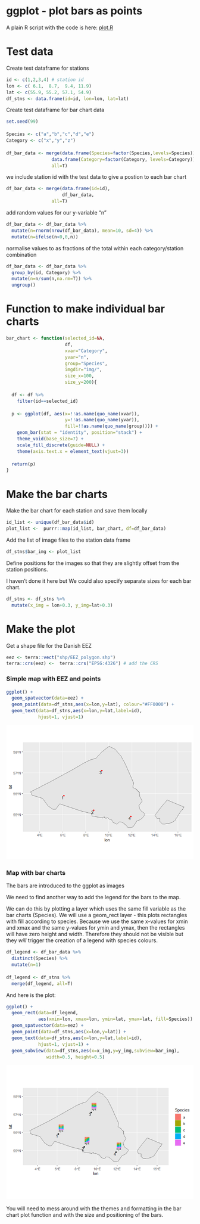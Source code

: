 ggplot - plot bars as points
================

A plain R script with the code is here: [plot.R](./plot.R)

# Test data

Create test dataframe for stations

``` r
id <- c(1,2,3,4) # station id
lon <- c( 6.1,  8.7,  9.4, 11.9)
lat <- c(55.9, 55.2, 57.1, 54.9)
df_stns <- data.frame(id=id, lon=lon, lat=lat)
```

Create test dataframe for bar chart data

``` r
set.seed(99)

Species <- c("a","b","c","d","e")
Category <- c("x","y","z")

df_bar_data <- merge(data.frame(Species=factor(Species,levels=Species)),
                 data.frame(Category=factor(Category, levels=Category)),
                 all=T)
```

we include station id with the test data to give a postion to each bar
chart

``` r
df_bar_data <- merge(data.frame(id=id),
                     df_bar_data,
                 all=T)
```

add random values for our y-variable “n”

``` r
df_bar_data <- df_bar_data %>%
  mutate(n=rnorm(nrow(df_bar_data), mean=10, sd=4)) %>%
  mutate(n=ifelse(n<0,0,n))
```

normalise values to as fractions of the total within each
category/station combination

``` r
df_bar_data <- df_bar_data %>%
  group_by(id, Category) %>%
  mutate(n=n/sum(n,na.rm=T)) %>%
  ungroup()
```

# Function to make individual bar charts

``` r
bar_chart <- function(selected_id=NA,
                      df,
                      xvar="Category",
                      yvar="n", 
                      group="Species",
                      imgdir="img/",
                      size_x=100, 
                      size_y=200){
  
  df <- df %>%
    filter(id==selected_id)
  
  p <- ggplot(df, aes(x=!!as.name(quo_name(xvar)), 
                      y=!!as.name(quo_name(yvar)), 
                      fill=!!as.name(quo_name(group)))) +
    geom_bar(stat = "identity", position="stack") +
    theme_void(base_size=7) +
    scale_fill_discrete(guide=NULL) +
    theme(axis.text.x = element_text(vjust=3))

  return(p)
}
```

# Make the bar charts

Make the bar chart for each station and save them locally

``` r
id_list <- unique(df_bar_data$id)
plot_list <-  purrr::map(id_list, bar_chart, df=df_bar_data) 
```

Add the list of image files to the station data frame

``` r
df_stns$bar_img <- plot_list
```

Define positions for the images so that they are slightly offset from
the station positions.

I haven’t done it here but We could also specify separate sizes for each
bar chart.

``` r
df_stns <- df_stns %>%
  mutate(x_img = lon+0.3, y_img=lat+0.3)
```

# Make the plot

Get a shape file for the Danish EEZ

``` r
eez <- terra::vect("shp/EEZ_polygon.shp")
terra::crs(eez) <-  terra::crs("EPSG:4326") # add the CRS
```

### Simple map with EEZ and points

``` r
ggplot() +
  geom_spatvector(data=eez) +
  geom_point(data=df_stns,aes(x=lon,y=lat), colour="#FF0000") +
  geom_text(data=df_stns,aes(x=lon,y=lat,label=id),
            hjust=1, vjust=1)
```

![](README_files/figure-gfm/plot%20stations-1.png)<!-- -->

### Map with bar charts

The bars are introduced to the ggplot as images

We need to find another way to add the legend for the bars to the map.

We can do this by plotting a layer which uses the same fill variable as
the bar charts (Species). We will use a geom_rect layer - this plots
rectangles with fill according to species. Because we use the same
x-values for xmin and xmax and the same y-values for ymin and ymax, then
the rectangles will have zero height and width. Therefore they should
not be visible but they *will* trigger the creation of a legend with
species colours.

``` r
df_legend <- df_bar_data %>%
  distinct(Species) %>%
  mutate(n=1)

df_legend <- df_stns %>% 
  merge(df_legend, all=T)
```

And here is the plot:

``` r
ggplot() +
  geom_rect(data=df_legend,
            aes(xmin=lon, xmax=lon, ymin=lat, ymax=lat, fill=Species)) +
  geom_spatvector(data=eez) +
  geom_point(data=df_stns,aes(x=lon,y=lat)) +
  geom_text(data=df_stns,aes(x=lon,y=lat,label=id),
            hjust=1, vjust=1) +
  geom_subview(data=df_stns,aes(x=x_img,y=y_img,subview=bar_img),
               width=0.5, height=0.5)
```

![](README_files/figure-gfm/final%20plot-1.png)<!-- -->

You will need to mess around with the themes and formatting in the bar
chart plot function and with the size and positioning of the bars.
